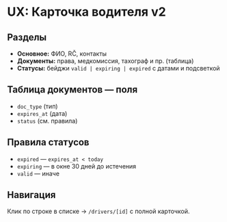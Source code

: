 # UX: Карточка водителя v2

## Разделы
- **Основное:** ФИО, RČ, контакты
- **Документы:** права, медкомиссия, тахограф и пр. (таблица)
- **Статусы:** бейджи `valid | expiring | expired` с датами и подсветкой

## Таблица документов — поля
- `doc_type` (тип)
- `expires_at` (дата)
- `status` (см. правила)

## Правила статусов
- `expired` — `expires_at < today`
- `expiring` — в окне 30 дней до истечения
- `valid` — иначе

## Навигация
Клик по строке в списке → `/drivers/[id]` с полной карточкой.
